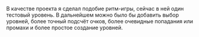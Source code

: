 В качестве проекта я сделал подобие ритм-игры, сейчас в ней один тестовый уровень.
В дальнейшем можно было бы добавить выбор уровней, более точный подсчёт очков, более очевидные попадания или промахи и более простое создание уровней.
